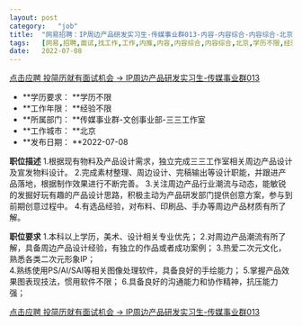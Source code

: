 ```yaml
---
layout:	post
category:	"job"
title:	"网易招聘：IP周边产品研发实习生-传媒事业群013-内容-内容综合-内容综合-北京学历不限经验不限"
tags:	[网易,招聘,面试,找工作,工作,内推,内容,内容综合,内容综合,北京,学历不限,经验不限]
date:	2022-07-08
---
```


[点击应聘 投简历就有面试机会 -> IP周边产品研发实习生-传媒事业群013](http://mobile.bole.netease.com/bole/boleDetail?id=41432&employeeId=346f03c3cda5f04c&key=all)



- **学历要求： **学历不限
- **工作年限： **经验不限
- **所属部门： **传媒事业群-文创事业部-三三工作室
- **工作城市： **北京
- **发布日期： **2022-07-08



**职位描述**
1.根据现有物料及产品设计需求，独立完成三三工作室相关周边产品设计及宣发物料设计。
2.完成素材整理、周边设计、完稿输出等设计职能，并跟进产品落地，根据制作效果进行不断完善。
3.关注周边产品行业潮流与动态，能敏锐的发掘好玩有趣的产品设计思路，积极主动为产品研发部门提供创意方案，参与到前期创意过程中。
4.有选品经验，对布料、印刷品、手办等周边产品材质有所了解。



**职位要求**
1.本科以上学历，美术、设计相关专业优先；
2.对周边产品潮流有所了解，具备周边产品设计经验，有独立的作品或者成功案例；
3.热爱二次元文化，熟悉各类二次元形象IP；  
4.熟练使用PS/AI/SAI等相关图像处理软件，具备良好的手绘能力；
5.掌握产品效果图表现技法，惯用软件不限；
6.具备良好的沟通能力和协作精神，抗压能力强；



[点击应聘 投简历就有面试机会 -> IP周边产品研发实习生-传媒事业群013](http://mobile.bole.netease.com/bole/boleDetail?id=41432&employeeId=346f03c3cda5f04c&key=all)